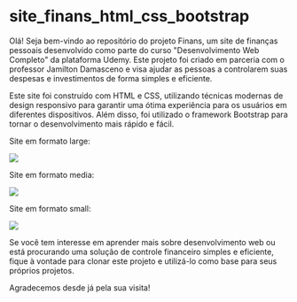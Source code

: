 # site_finans_html_css_bootstrap
Olá! Seja bem-vindo ao repositório do projeto Finans, um site de finanças pessoais desenvolvido como parte do curso "Desenvolvimento Web Completo" da plataforma Udemy. Este projeto foi criado em parceria com o professor Jamilton Damasceno e visa ajudar as pessoas a controlarem suas despesas e investimentos de forma simples e eficiente.  




Este site foi construído com HTML e CSS, utilizando técnicas modernas de design responsivo para garantir uma ótima experiência para os usuários em diferentes dispositivos. Além disso, foi utilizado o framework Bootstrap para tornar o desenvolvimento mais rápido e fácil.  




Site em formato large:




![](https://github.com/alberyReis/site_finans_html_css_bootstrap/blob/main/img_site/Finanslarge.png)




Site em formato media:




![](https://github.com/alberyReis/site_finans_html_css_bootstrap/blob/main/img_site/Finansmedia.png)




Site em formato small:




![](https://github.com/alberyReis/site_finans_html_css_bootstrap/blob/main/img_site/Finanssmall.png)




Se você tem interesse em aprender mais sobre desenvolvimento web ou está procurando uma solução de controle financeiro simples e eficiente, fique à vontade para clonar este projeto e utilizá-lo como base para seus próprios projetos.  




Agradecemos desde já pela sua visita!
